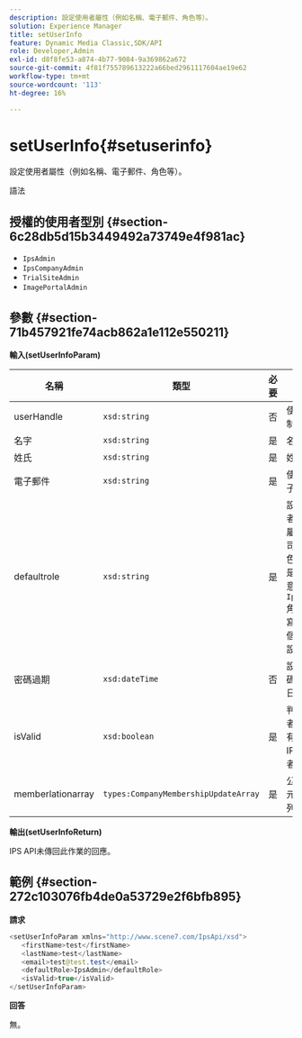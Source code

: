 ```yaml
---
description: 設定使用者屬性（例如名稱、電子郵件、角色等）。
solution: Experience Manager
title: setUserInfo
feature: Dynamic Media Classic,SDK/API
role: Developer,Admin
exl-id: d8f8fe53-a874-4b77-9084-9a369862a672
source-git-commit: 4f81f755789613222a66bed2961117604ae19e62
workflow-type: tm+mt
source-wordcount: '113'
ht-degree: 16%

---
```


# setUserInfo{#setuserinfo}

設定使用者屬性（例如名稱、電子郵件、角色等）。

語法

## 授權的使用者型別 {#section-6c28db5d15b3449492a73749e4f981ac}

* `IpsAdmin`
* `IpsCompanyAdmin`
* `TrialSiteAdmin`
* `ImagePortalAdmin`

## 參數 {#section-71b457921fe74acb862a1e112e550211}

**輸入(setUserInfoParam)**

| 名稱 | 類型 | 必要 | 說明 |
|---|---|---|---|
| userHandle | `xsd:string` | 否 | 使用者控制代碼。 |
| 名字 | `xsd:string` | 是 | 名字。 |
| 姓氏 | `xsd:string` | 是 | 姓氏。 |
| 電子郵件 | `xsd:string` | 是 | 使用者電子郵件。 |
| defaultrole | `xsd:string` | 是 | 設定使用者在其所屬每個公司中的角色。 但是，請注意 `IpsAdmin` 角色會覆寫其他每個公司的設定。 |
| 密碼過期 | `xsd:dateTime` | 否 | 設定的密碼到期日。 |
| isValid | `xsd:boolean` | 是 | 判斷使用者是否為有效的IPS使用者。 |
| memberlationarray | `types:CompanyMembershipUpdateArray` | 是 | 公司控制元件的陣列。 |

**輸出(setUserInfoReturn)**

IPS API未傳回此作業的回應。

## 範例 {#section-272c103076fb4de0a53729e2f6bfb895}

**請求**

```java
<setUserInfoParam xmlns="http://www.scene7.com/IpsApi/xsd">
   <firstName>test</firstName>
   <lastName>test</lastName>
   <email>test@test.test</email>
   <defaultRole>IpsAdmin</defaultRole>
   <isValid>true</isValid>
</setUserInfoParam>
```

**回答**

無。
